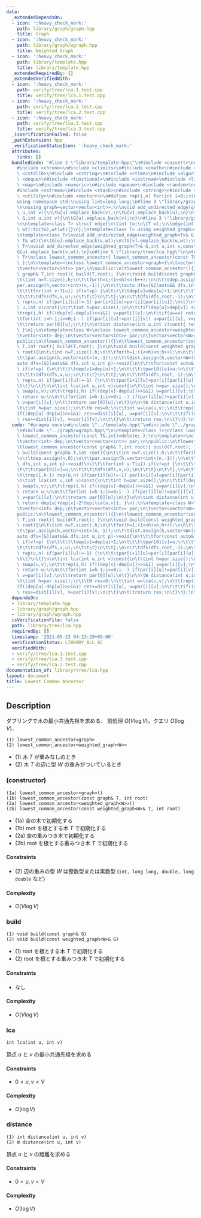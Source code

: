 ```yaml
---
data:
  _extendedDependsOn:
  - icon: ':heavy_check_mark:'
    path: library/graph/graph.hpp
    title: Graph
  - icon: ':heavy_check_mark:'
    path: library/graph/wgraph.hpp
    title: Weighted Graph
  - icon: ':heavy_check_mark:'
    path: library/template.hpp
    title: library/template.hpp
  _extendedRequiredBy: []
  _extendedVerifiedWith:
  - icon: ':heavy_check_mark:'
    path: verify/tree/lca.1.test.cpp
    title: verify/tree/lca.1.test.cpp
  - icon: ':heavy_check_mark:'
    path: verify/tree/lca.2.test.cpp
    title: verify/tree/lca.2.test.cpp
  - icon: ':heavy_check_mark:'
    path: verify/tree/lca.3.test.cpp
    title: verify/tree/lca.3.test.cpp
  _isVerificationFailed: false
  _pathExtension: hpp
  _verificationStatusIcon: ':heavy_check_mark:'
  attributes:
    links: []
  bundledCode: "#line 2 \"library/template.hpp\"\n#include <cassert>\n#include <cctype>\n\
    #include <chrono>\n#include <climits>\n#include <cmath>\n#include <cstdio>\n#include\
    \ <cstdlib>\n#include <cstring>\n#include <ctime>\n#include <algorithm>\n#include\
    \ <deque>\n#include <functional>\n#include <iostream>\n#include <limits>\n#include\
    \ <map>\n#include <numeric>\n#include <queue>\n#include <random>\n#include <set>\n\
    #include <sstream>\n#include <stack>\n#include <string>\n#include <tuple>\n#include\
    \ <utility>\n#include <vector>\n\n#define rep(i,n) for(int i=0;i<(n);i++)\n\n\
    using namespace std;\nusing lint=long long;\n#line 3 \"library/graph/graph.hpp\"\
    \n\nusing graph=vector<vector<int>>;\n\nvoid add_undirected_edge(graph& G,int\
    \ u,int v){\n\tG[u].emplace_back(v);\n\tG[v].emplace_back(u);\n}\n\nvoid add_directed_edge(graph&\
    \ G,int u,int v){\n\tG[u].emplace_back(v);\n}\n#line 3 \"library/graph/wgraph.hpp\"\
    \n\ntemplate<class T> struct edge{\n\tint to;\n\tT wt;\n\tedge(int to,const T&\
    \ wt):to(to),wt(wt){}\n};\ntemplate<class T> using weighted_graph=vector<vector<edge<T>>>;\n\
    \ntemplate<class T>\nvoid add_undirected_edge(weighted_graph<T>& G,int u,int v,const\
    \ T& wt){\n\tG[u].emplace_back(v,wt);\n\tG[v].emplace_back(u,wt);\n}\n\ntemplate<class\
    \ T>\nvoid add_directed_edge(weighted_graph<T>& G,int u,int v,const T& wt){\n\t\
    G[u].emplace_back(v,wt);\n}\n#line 5 \"library/tree/lca.hpp\"\n\ntemplate<class\
    \ T>\nclass lowest_common_ancestor{ lowest_common_ancestor(const T&,int)=delete;\
    \ };\n\ntemplate<>\nclass lowest_common_ancestor<graph>{\n\tvector<int> dep;\n\
    \tvector<vector<int>> par;\n\npublic:\n\tlowest_common_ancestor(){}\n\tlowest_common_ancestor(const\
    \ graph& T,int root){ build(T,root); }\n\n\tvoid build(const graph& T,int root){\n\
    \t\tint n=T.size(),h;\n\t\tfor(h=1;(1<<h)<n;h++);\n\n\t\tdep.assign(n,0);\n\t\t\
    par.assign(h,vector<int>(n,-1));\n\n\t\tauto dfs=[&](auto&& dfs,int u,int p)->void{\n\
    \t\t\tfor(int v:T[u]) if(v!=p) {\n\t\t\t\tdep[v]=dep[u]+1;\n\t\t\t\tpar[0][v]=u;\n\
    \t\t\t\tdfs(dfs,v,u);\n\t\t\t}\n\t\t};\n\n\t\tdfs(dfs,root,-1);\n\t\trep(i,h-1)\
    \ rep(u,n) if(par[i][u]!=-1) par[i+1][u]=par[i][par[i][u]];\n\t}\n\n\tint lca(int\
    \ u,int v)const{\n\t\tint h=par.size();\n\n\t\tif(dep[u]>dep[v]) swap(u,v);\n\t\
    \trep(i,h) if((dep[v]-dep[u])>>i&1) v=par[i][v];\n\t\tif(u==v) return u;\n\n\t\
    \tfor(int i=h-1;i>=0;i--) if(par[i][u]!=par[i][v]) u=par[i][u], v=par[i][v];\n\
    \t\treturn par[0][u];\n\t}\n\n\tint distance(int u,int v)const{ return dep[u]+dep[v]-2*dep[lca(u,v)];\
    \ }\n};\n\ntemplate<class W>\nclass lowest_common_ancestor<weighted_graph<W>>{\n\
    \tvector<int> dep;\n\tvector<vector<int>> par;\n\tvector<vector<W>> dist;\n\n\
    public:\n\tlowest_common_ancestor(){}\n\tlowest_common_ancestor(const weighted_graph<W>&\
    \ T,int root){ build(T,root); }\n\n\tvoid build(const weighted_graph<W>& T,int\
    \ root){\n\t\tint n=T.size(),h;\n\t\tfor(h=1;(1<<h)<n;h++);\n\n\t\tdep.assign(n,0);\n\
    \t\tpar.assign(h,vector<int>(n,-1));\n\t\tdist.assign(h,vector<W>(n));\n\n\t\t\
    auto dfs=[&](auto&& dfs,int u,int p)->void{\n\t\t\tfor(const auto& [v,wt]:T[u])\
    \ if(v!=p) {\n\t\t\t\tdep[v]=dep[u]+1;\n\t\t\t\tpar[0][v]=u;\n\t\t\t\tdist[0][v]=wt;\n\
    \t\t\t\tdfs(dfs,v,u);\n\t\t\t}\n\t\t};\n\n\t\tdfs(dfs,root,-1);\n\t\trep(i,h-1)\
    \ rep(u,n) if(par[i][u]!=-1) {\n\t\t\tpar[i+1][u]=par[i][par[i][u]];\n\t\t\tdist[i+1][u]=dist[i][u]+dist[i][par[i][u]];\n\
    \t\t}\n\t}\n\n\tint lca(int u,int v)const{\n\t\tint h=par.size();\n\n\t\tif(dep[u]>dep[v])\
    \ swap(u,v);\n\t\trep(i,h) if((dep[v]-dep[u])>>i&1) v=par[i][v];\n\t\tif(u==v)\
    \ return u;\n\n\t\tfor(int i=h-1;i>=0;i--) if(par[i][u]!=par[i][v]) u=par[i][u],\
    \ v=par[i][v];\n\t\treturn par[0][u];\n\t}\n\n\tW distance(int u,int v)const{\n\
    \t\tint h=par.size();\n\t\tW res=0;\n\t\tint w=lca(u,v);\n\t\trep(i,h){\n\t\t\t\
    if((dep[u]-dep[w])>>i&1) res+=dist[i][u], u=par[i][u];\n\t\t\tif((dep[v]-dep[w])>>i&1)\
    \ res+=dist[i][v], v=par[i][v];\n\t\t}\n\t\treturn res;\n\t}\n};\n"
  code: "#pragma once\n#include \"../template.hpp\"\n#include \"../graph/graph.hpp\"\
    \n#include \"../graph/wgraph.hpp\"\n\ntemplate<class T>\nclass lowest_common_ancestor{\
    \ lowest_common_ancestor(const T&,int)=delete; };\n\ntemplate<>\nclass lowest_common_ancestor<graph>{\n\
    \tvector<int> dep;\n\tvector<vector<int>> par;\n\npublic:\n\tlowest_common_ancestor(){}\n\
    \tlowest_common_ancestor(const graph& T,int root){ build(T,root); }\n\n\tvoid\
    \ build(const graph& T,int root){\n\t\tint n=T.size(),h;\n\t\tfor(h=1;(1<<h)<n;h++);\n\
    \n\t\tdep.assign(n,0);\n\t\tpar.assign(h,vector<int>(n,-1));\n\n\t\tauto dfs=[&](auto&&\
    \ dfs,int u,int p)->void{\n\t\t\tfor(int v:T[u]) if(v!=p) {\n\t\t\t\tdep[v]=dep[u]+1;\n\
    \t\t\t\tpar[0][v]=u;\n\t\t\t\tdfs(dfs,v,u);\n\t\t\t}\n\t\t};\n\n\t\tdfs(dfs,root,-1);\n\
    \t\trep(i,h-1) rep(u,n) if(par[i][u]!=-1) par[i+1][u]=par[i][par[i][u]];\n\t}\n\
    \n\tint lca(int u,int v)const{\n\t\tint h=par.size();\n\n\t\tif(dep[u]>dep[v])\
    \ swap(u,v);\n\t\trep(i,h) if((dep[v]-dep[u])>>i&1) v=par[i][v];\n\t\tif(u==v)\
    \ return u;\n\n\t\tfor(int i=h-1;i>=0;i--) if(par[i][u]!=par[i][v]) u=par[i][u],\
    \ v=par[i][v];\n\t\treturn par[0][u];\n\t}\n\n\tint distance(int u,int v)const{\
    \ return dep[u]+dep[v]-2*dep[lca(u,v)]; }\n};\n\ntemplate<class W>\nclass lowest_common_ancestor<weighted_graph<W>>{\n\
    \tvector<int> dep;\n\tvector<vector<int>> par;\n\tvector<vector<W>> dist;\n\n\
    public:\n\tlowest_common_ancestor(){}\n\tlowest_common_ancestor(const weighted_graph<W>&\
    \ T,int root){ build(T,root); }\n\n\tvoid build(const weighted_graph<W>& T,int\
    \ root){\n\t\tint n=T.size(),h;\n\t\tfor(h=1;(1<<h)<n;h++);\n\n\t\tdep.assign(n,0);\n\
    \t\tpar.assign(h,vector<int>(n,-1));\n\t\tdist.assign(h,vector<W>(n));\n\n\t\t\
    auto dfs=[&](auto&& dfs,int u,int p)->void{\n\t\t\tfor(const auto& [v,wt]:T[u])\
    \ if(v!=p) {\n\t\t\t\tdep[v]=dep[u]+1;\n\t\t\t\tpar[0][v]=u;\n\t\t\t\tdist[0][v]=wt;\n\
    \t\t\t\tdfs(dfs,v,u);\n\t\t\t}\n\t\t};\n\n\t\tdfs(dfs,root,-1);\n\t\trep(i,h-1)\
    \ rep(u,n) if(par[i][u]!=-1) {\n\t\t\tpar[i+1][u]=par[i][par[i][u]];\n\t\t\tdist[i+1][u]=dist[i][u]+dist[i][par[i][u]];\n\
    \t\t}\n\t}\n\n\tint lca(int u,int v)const{\n\t\tint h=par.size();\n\n\t\tif(dep[u]>dep[v])\
    \ swap(u,v);\n\t\trep(i,h) if((dep[v]-dep[u])>>i&1) v=par[i][v];\n\t\tif(u==v)\
    \ return u;\n\n\t\tfor(int i=h-1;i>=0;i--) if(par[i][u]!=par[i][v]) u=par[i][u],\
    \ v=par[i][v];\n\t\treturn par[0][u];\n\t}\n\n\tW distance(int u,int v)const{\n\
    \t\tint h=par.size();\n\t\tW res=0;\n\t\tint w=lca(u,v);\n\t\trep(i,h){\n\t\t\t\
    if((dep[u]-dep[w])>>i&1) res+=dist[i][u], u=par[i][u];\n\t\t\tif((dep[v]-dep[w])>>i&1)\
    \ res+=dist[i][v], v=par[i][v];\n\t\t}\n\t\treturn res;\n\t}\n};\n"
  dependsOn:
  - library/template.hpp
  - library/graph/graph.hpp
  - library/graph/wgraph.hpp
  isVerificationFile: false
  path: library/tree/lca.hpp
  requiredBy: []
  timestamp: '2021-05-23 04:23:29+09:00'
  verificationStatus: LIBRARY_ALL_AC
  verifiedWith:
  - verify/tree/lca.1.test.cpp
  - verify/tree/lca.3.test.cpp
  - verify/tree/lca.2.test.cpp
documentation_of: library/tree/lca.hpp
layout: document
title: Lowest Common Ancestor
---
```


## Description
ダブリングで木の最小共通先祖を求める．
前処理 $O(V\log V)$，クエリ $O(\log V)$．
```
(1) lowest_common_ancestor<graph>
(2) lowest_common_ancestor<weighted_graph<W>>
```
- (1) 木 $T$ が重みなしのとき
- (2) 木 $T$ の辺に型 $W$ の重みがついているとき

### (constructor)
```
(1a) lowest_common_ancestor<graph>()
(1b) lowest_common_ancestor(const graph& T, int root)
(2a) lowest_common_ancestor<weighted_graph<W>>()
(2b) lowest_common_ancestor(const weighted_graph<W>& T, int root)
```
- (1a) 空の木で初期化する
- (1b) $\mathrm{root}$ を根とする木 $T$ で初期化する
- (2a) 空の重みつき木で初期化する
- (2b) $\mathrm{root}$ を根とする重みつき木 $T$ で初期化する

#### Constraints
- (2) 辺の重みの型 $W$ は整数型または実数型 (``int, long long, double, long double`` など)

#### Complexity
- $O(V\log V)$

### build
```
(1) void build(const graph& G)
(2) void build(const weighted_graph<W>& G)
```
- (1) $\mathrm{root}$ を根とする木 $T$ で初期化する
- (2) $\mathrm{root}$ を根とする重みつき木 $T$ で初期化する

#### Constraints
- なし

#### Complexity
- $O(V\log V)$

### lca
```
int lca(int u, int v)
```
頂点 $u$ と $v$ の最小共通先祖を求める

#### Constraints
- $0\lt u,v\lt V$

#### Complexity
- $O(\log V)$

### distance
```
(1) int distance(int u, int v)
(2) W distance(int u, int v)
```
頂点 $u$ と $v$ の距離を求める

#### Constraints
- $0\lt u,v\lt V$

#### Complexity
- $O(\log V)$
